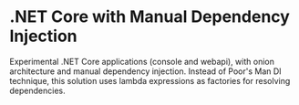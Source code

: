 # .NET Core with Manual Dependency Injection
Experimental .NET Core applications (console and webapi), with onion architecture and manual dependency injection. Instead of Poor's Man DI technique, this solution uses lambda expressions as factories for resolving dependencies.
